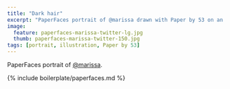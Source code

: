 ```yaml
---
title: "Dark hair"
excerpt: "PaperFaces portrait of @marissa drawn with Paper by 53 on an iPad."
image: 
  feature: paperfaces-marissa-twitter-lg.jpg
  thumb: paperfaces-marissa-twitter-150.jpg
tags: [portrait, illustration, Paper by 53]
---
```


PaperFaces portrait of [@marissa](http://twitter.com/marissa).

{% include boilerplate/paperfaces.md %}